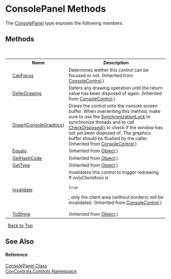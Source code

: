 # ConsolePanel Methods
 

The <a href="5d4705ed-f0cf-5841-f32f-9f01592c9829">ConsolePanel</a> type exposes the following members.


## Methods
&nbsp;<table><tr><th></th><th>Name</th><th>Description</th></tr><tr><td>![Public method](media/pubmethod.gif "Public method")</td><td><a href="fd16575b-d890-6fe9-03a1-90dca78262f8">CanFocus</a></td><td>
Determines wether this control can be focused or not.
 (Inherited from <a href="eae0acea-bdd1-dc08-7fda-dcd25c5f2082">ConsoleControl</a>.)</td></tr><tr><td>![Public method](media/pubmethod.gif "Public method")</td><td><a href="c9a30de8-b02b-f630-8a79-3c54fad27274">DeferDrawing</a></td><td>
Defers any drawing operation until the return value has been disposed of again.
 (Inherited from <a href="eae0acea-bdd1-dc08-7fda-dcd25c5f2082">ConsoleControl</a>.)</td></tr><tr><td>![Public method](media/pubmethod.gif "Public method")</td><td><a href="279438ef-9ba3-2a22-7ab0-adaade6b8af3">Draw(IConsoleGraphics)</a></td><td>
Draws the control onto the console screen buffer. When overwriting this method, make sure to use the <a href="fbd78c82-c7bc-f5ba-9f48-8969648fb550">SynchronizationLock</a> to synchronize threads and to call <a href="f8a80f56-f3c1-5b43-b45f-5b0663992f83">CheckDisposed()</a> to check if the window has not yet been disposed of. The *graphics* buffer should be flushed by the caller.
 (Inherited from <a href="eae0acea-bdd1-dc08-7fda-dcd25c5f2082">ConsoleControl</a>.)</td></tr><tr><td>![Public method](media/pubmethod.gif "Public method")</td><td><a href="https://docs.microsoft.com/dotnet/api/system.object.equals#System_Object_Equals_System_Object_" target="_blank">Equals</a></td><td> (Inherited from <a href="https://docs.microsoft.com/dotnet/api/system.object" target="_blank">Object</a>.)</td></tr><tr><td>![Public method](media/pubmethod.gif "Public method")</td><td><a href="https://docs.microsoft.com/dotnet/api/system.object.gethashcode#System_Object_GetHashCode" target="_blank">GetHashCode</a></td><td> (Inherited from <a href="https://docs.microsoft.com/dotnet/api/system.object" target="_blank">Object</a>.)</td></tr><tr><td>![Public method](media/pubmethod.gif "Public method")</td><td><a href="https://docs.microsoft.com/dotnet/api/system.object.gettype#System_Object_GetType" target="_blank">GetType</a></td><td> (Inherited from <a href="https://docs.microsoft.com/dotnet/api/system.object" target="_blank">Object</a>.)</td></tr><tr><td>![Public method](media/pubmethod.gif "Public method")</td><td><a href="797671d0-5010-1839-9324-6b3249cbb477">Invalidate</a></td><td>
Invalidates this control to trigger redrawing. If *onlyClientArea* is 
```
true
```
, only the client area (without borders) will be invalidated.
 (Inherited from <a href="eae0acea-bdd1-dc08-7fda-dcd25c5f2082">ConsoleControl</a>.)</td></tr><tr><td>![Public method](media/pubmethod.gif "Public method")</td><td><a href="https://docs.microsoft.com/dotnet/api/system.object.tostring#System_Object_ToString" target="_blank">ToString</a></td><td> (Inherited from <a href="https://docs.microsoft.com/dotnet/api/system.object" target="_blank">Object</a>.)</td></tr></table>&nbsp;
<a href="#consolepanel-methods">Back to Top</a>

## See Also


#### Reference
<a href="5d4705ed-f0cf-5841-f32f-9f01592c9829">ConsolePanel Class</a><br /><a href="8161a036-2926-0ace-99d3-20346d250e3b">ConControls.Controls Namespace</a><br />